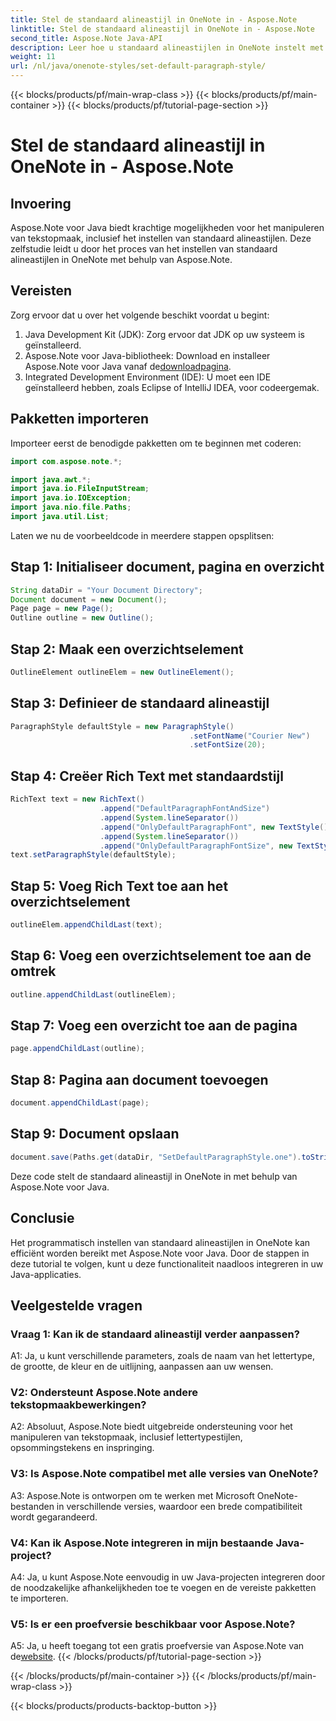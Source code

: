 ```yaml
---
title: Stel de standaard alineastijl in OneNote in - Aspose.Note
linktitle: Stel de standaard alineastijl in OneNote in - Aspose.Note
second_title: Aspose.Note Java-API
description: Leer hoe u standaard alineastijlen in OneNote instelt met Aspose.Note voor Java. Volg onze stapsgewijze handleiding voor efficiënte tekstopmaak in uw Java-applicaties.
weight: 11
url: /nl/java/onenote-styles/set-default-paragraph-style/
---
```


{{< blocks/products/pf/main-wrap-class >}}
{{< blocks/products/pf/main-container >}}
{{< blocks/products/pf/tutorial-page-section >}}

# Stel de standaard alineastijl in OneNote in - Aspose.Note

## Invoering

Aspose.Note voor Java biedt krachtige mogelijkheden voor het manipuleren van tekstopmaak, inclusief het instellen van standaard alineastijlen. Deze zelfstudie leidt u door het proces van het instellen van standaard alineastijlen in OneNote met behulp van Aspose.Note.

## Vereisten

Zorg ervoor dat u over het volgende beschikt voordat u begint:

1. Java Development Kit (JDK): Zorg ervoor dat JDK op uw systeem is geïnstalleerd.
2.  Aspose.Note voor Java-bibliotheek: Download en installeer Aspose.Note voor Java vanaf de[downloadpagina](https://releases.aspose.com/note/java/).
3. Integrated Development Environment (IDE): U moet een IDE geïnstalleerd hebben, zoals Eclipse of IntelliJ IDEA, voor codeergemak.

## Pakketten importeren

Importeer eerst de benodigde pakketten om te beginnen met coderen:

```java
import com.aspose.note.*;

import java.awt.*;
import java.io.FileInputStream;
import java.io.IOException;
import java.nio.file.Paths;
import java.util.List;
```

Laten we nu de voorbeeldcode in meerdere stappen opsplitsen:

## Stap 1: Initialiseer document, pagina en overzicht

```java
String dataDir = "Your Document Directory";
Document document = new Document();
Page page = new Page();
Outline outline = new Outline();
```

## Stap 2: Maak een overzichtselement

```java
OutlineElement outlineElem = new OutlineElement();
```

## Stap 3: Definieer de standaard alineastijl

```java
ParagraphStyle defaultStyle = new ParagraphStyle()
										.setFontName("Courier New")
										.setFontSize(20);
```

## Stap 4: Creëer Rich Text met standaardstijl

```java
RichText text = new RichText()
					.append("DefaultParagraphFontAndSize")
					.append(System.lineSeparator())
					.append("OnlyDefaultParagraphFont", new TextStyle().setFontSize(14))
					.append(System.lineSeparator())
					.append("OnlyDefaultParagraphFontSize", new TextStyle().setFontName("Verdana"));
text.setParagraphStyle(defaultStyle);
```

## Stap 5: Voeg Rich Text toe aan het overzichtselement

```java
outlineElem.appendChildLast(text);
```

## Stap 6: Voeg een overzichtselement toe aan de omtrek

```java
outline.appendChildLast(outlineElem);
```

## Stap 7: Voeg een overzicht toe aan de pagina

```java
page.appendChildLast(outline);
```

## Stap 8: Pagina aan document toevoegen

```java
document.appendChildLast(page);
```

## Stap 9: Document opslaan

```java
document.save(Paths.get(dataDir, "SetDefaultParagraphStyle.one").toString());
```

Deze code stelt de standaard alineastijl in OneNote in met behulp van Aspose.Note voor Java.

## Conclusie

Het programmatisch instellen van standaard alineastijlen in OneNote kan efficiënt worden bereikt met Aspose.Note voor Java. Door de stappen in deze tutorial te volgen, kunt u deze functionaliteit naadloos integreren in uw Java-applicaties.

## Veelgestelde vragen

### Vraag 1: Kan ik de standaard alineastijl verder aanpassen?

A1: Ja, u kunt verschillende parameters, zoals de naam van het lettertype, de grootte, de kleur en de uitlijning, aanpassen aan uw wensen.

### V2: Ondersteunt Aspose.Note andere tekstopmaakbewerkingen?

A2: Absoluut, Aspose.Note biedt uitgebreide ondersteuning voor het manipuleren van tekstopmaak, inclusief lettertypestijlen, opsommingstekens en inspringing.

### V3: Is Aspose.Note compatibel met alle versies van OneNote?

A3: Aspose.Note is ontworpen om te werken met Microsoft OneNote-bestanden in verschillende versies, waardoor een brede compatibiliteit wordt gegarandeerd.

### V4: Kan ik Aspose.Note integreren in mijn bestaande Java-project?

A4: Ja, u kunt Aspose.Note eenvoudig in uw Java-projecten integreren door de noodzakelijke afhankelijkheden toe te voegen en de vereiste pakketten te importeren.

### V5: Is er een proefversie beschikbaar voor Aspose.Note?

 A5: Ja, u heeft toegang tot een gratis proefversie van Aspose.Note van de[website](https://releases.aspose.com/).
{{< /blocks/products/pf/tutorial-page-section >}}

{{< /blocks/products/pf/main-container >}}
{{< /blocks/products/pf/main-wrap-class >}}

{{< blocks/products/products-backtop-button >}}
